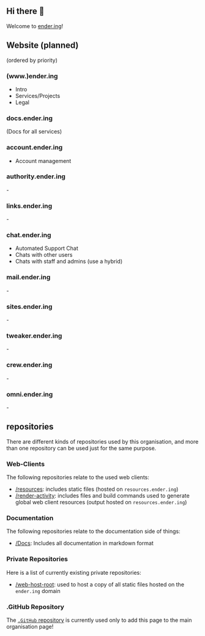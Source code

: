 ## Hi there 👋

Welcome to [ender.ing](https://ender.ing/)!

## Website (planned)

(ordered by priority)

### (www.)ender.ing

- Intro
- Services/Projects
- Legal

### docs.ender.ing

(Docs for all services)

### account.ender.ing

- Account management

### authority.ender.ing

\-

### links.ender.ing

\-

### chat.ender.ing

- Automated Support Chat
- Chats with other users
- Chats with staff and admins
  (use a hybrid)

### mail.ender.ing

\-

### sites.ender.ing

\-

### tweaker.ender.ing

\-

### crew.ender.ing

\-

### omni.ender.ing

\-

## repositories

There are different kinds of repositories used by this organisation, and more than one repository can be used just for the same purpose.

### Web-Clients

The following repositories relate to the used web clients:

- [/resources](https://github.com/Ender-ing/resources): includes static files (hosted on `resources.ender.ing`)
- [/render-activity](https://github.com/Ender-ing/render-activity): includes files and build commands used to generate global web client resources (output hosted on `resources.ender.ing`)

### Documentation

The following repositories relate to the documentation side of things:

- [/Docs](https://github.com/Ender-ing/Docs): Includes all documentation in markdown format

### Private Repositories

Here is a list of currently existing private repositories:

- [/web-host-root](https://github.com/Ender-ing/web-host-root): used to host a copy of all static files hosted on the `ender.ing` domain

### .GitHub Repository

The [`.GitHub` repository](https://github.com/Ender-ing/.github) is currently used only to add this page to the main organisation page!
